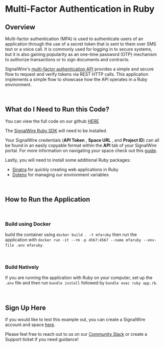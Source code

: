 # Multi-Factor Authentication in Ruby

## Overview
Multi-factor authentication (MFA) is used to authenticate users of an application through the use of a secret token that is sent to them over SMS text or a voice call. It is commonly used for logging in to secure systems, but it is also gaining popularity as an one-time password (OTP) mechanism to authorize transactions or to sign documents and contracts.

SignalWire's [multi-factor authentication API](https://docs.signalwire.com/topics/relay-rest/#resources-multi-factor-authentication) provides a simple and secure flow to request and verify tokens via REST HTTP calls. This application implements a simple flow to showcase how the API operates in a Ruby environment.

<br/>

## What do I Need to Run this Code?

You can view the full code on our github [HERE](https://github.com/signalwire/signalwire-guides/tree/master/code/ruby_mfa_example)

The [SignalWire Ruby SDK](https://developer.signalwire.com/compatibility-api/reference/client-libraries-and-sdks#ruby) will need to be installed.

Your SignalWire credentials (**API Token** , **Space URL** , and **Project ID**) can all be found in an easily copyable format within the **API** tab of your SignalWire portal. For more information on navigating your space check out this [guide](https://developer.signalwire.com/apis/docs/navigating-your-space).

Lastly, you will need to install some additional Ruby packages:
* [Sinatra](https://github.com/sinatra/sinatra) for quickly creating web applications in Ruby
* [Dotenv](https://github.com/bkeepers/dotenv) for managing our environment variables

<br/>


## How to Run the Application

<br/>

### Build using Docker
 build the container using `docker build . -t mfaruby` then run the application with `docker run -it --rm -p 4567:4567 --name mfaruby --env-file .env mfaruby`.

<br/>

### Build Natively
If you are running the application with Ruby on your computer, set up the `.env` file and then run `bundle install` followed by `bundle exec ruby app.rb`.


<br/>

## Sign Up Here

If you would like to test this example out, you can create a SignalWire account and space [here](https://m.signalwire.com/signups/new?s=1).

Please feel free to reach out to us on our [Community Slack](https://join.slack.com/t/signalwire-community/shared_invite/zt-sjagsni8-AYKmOMhP_1sVMvz9Ya_r0Q) or create a Support ticket if you need guidance!
